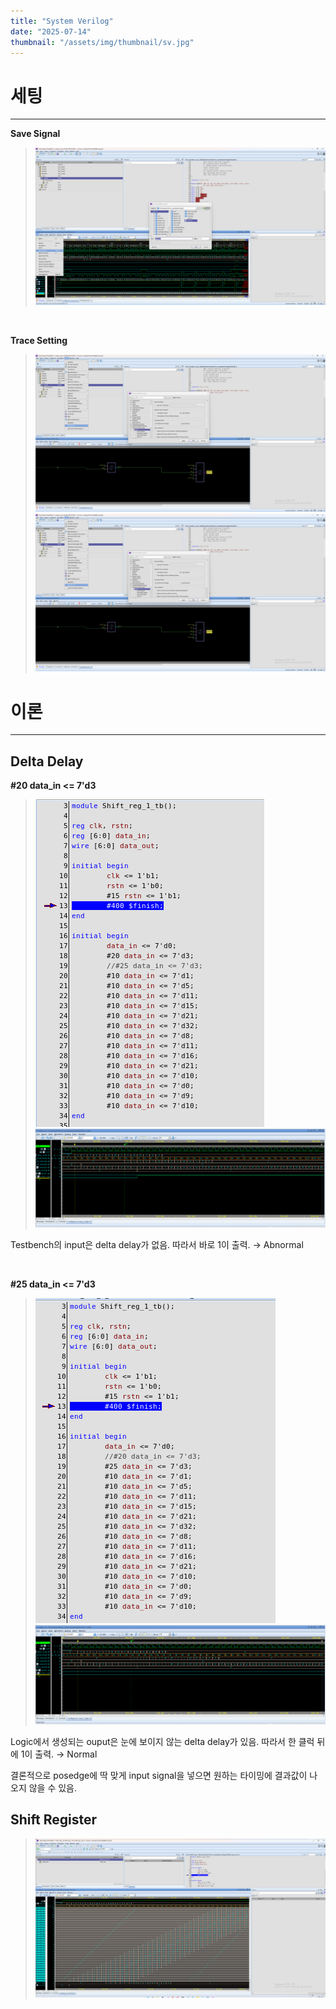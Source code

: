 ```yaml
---
title: "System Verilog"
date: "2025-07-14"
thumbnail: "/assets/img/thumbnail/sv.jpg"
---
```


# 세팅
---
**Save Signal**
>![alt text](<../../../assets/img/system verilog/0714/스크린샷 2025-07-14 151412.png>)

<br/>

**Trace Setting**
>![alt text](<../../../assets/img/system verilog/0714/스크린샷 2025-07-14 151247.png>)
![alt text](<../../../assets/img/system verilog/0714/스크린샷 2025-07-14 151247.png>)

# 이론
---

## Delta Delay

**#20 data_in <= 7'd3**

>![alt text](<../../../assets/img/system verilog/0714/abnormal_tb.png>)
![alt text](<../../../assets/img/system verilog/0714/abnormal_wave.png>)

Testbench의 input은 delta delay가 없음.
따라서 바로 1이 출력.
→ Abnormal

<br/>

**#25 data_in <= 7'd3**

>![alt text](<../../../assets/img/system verilog/0714/normal_tb.png>)
![alt text](<../../../assets/img/system verilog/0714/normal_wave.png>)

Logic에서 생성되는 ouput은 눈에 보이지 않는 delta delay가 있음.
따라서 한 클럭 뒤에 1이 출력.
→ Normal

결론적으로 posedge에 딱 맞게 input signal을 넣으면 원하는 타이밍에 결과값이 나오지 않을 수 있음.

## Shift Register
>![alt text](<../../../assets/img/system verilog/0714/shift_reg.png>)